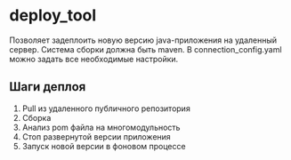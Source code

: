 # deploy_tool

Позволяет задеплоить новую версию java-приложения на удаленный сервер.
Система сборки должна быть maven.
В connection_config.yaml можно задать все необходимые настройки.

## Шаги деплоя
1) Pull из удаленного публичного репозитория
2) Сборка
3) Анализ pom файла на многомодульность
4) Стоп развернутой версии приложения
5) Запуск новой версии в фоновом процессе


